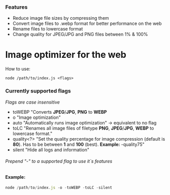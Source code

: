 ### Features

- Reduce image file sizes by compressing them
- Convert image files to .webp format for better performance on the web
- Rename files to lowercase format
- Change quality for JPEG/JPG and PNG files between 1% & 100%

# Image optimizer for the web

How to use:
```shell 
node /path/to/index.js <flags>
```

### Currently supported flags
*Flags are case insensitive*

- toWEBP
"Converts **JPEG**/**JPG**, **PNG** to **WEBP**
- o
"Image optimization"
- auto
"Automatically runs image optimization" -> equivalent to no flag
- toLC
"Renames all image files of filetype **PNG**, **JPEG**/**JPG**, **WEBP** to lowercase format."
- quality<?>
"Set the quality percentage for image compression (default is **80**). Has to be between **1** and **100** (best). **Example:** -quality75"
- silent
"Hide all logs and information"

###### *Prepend "-" to a supported flag to use it`s features*

#### Example:
```javascript
node /path/to/index.js -o -toWEBP -toLC -silent
```
